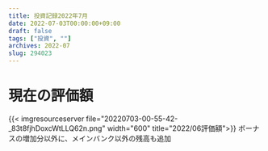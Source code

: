 ```yaml
---
title: 投資記録2022年7月
date: 2022-07-03T00:00:00+09:00
draft: false
tags: ["投資", ""]
archives: 2022-07
slug: 294023
---
```

# 現在の評価額
{{< imgresourceserver file="20220703-00-55-42-_83t8fjhDoxcWtLLQ62n.png" width="600" title="2022/06評価額">}}
ボーナスの増加分以外に、メインバンク以外の残高も追加